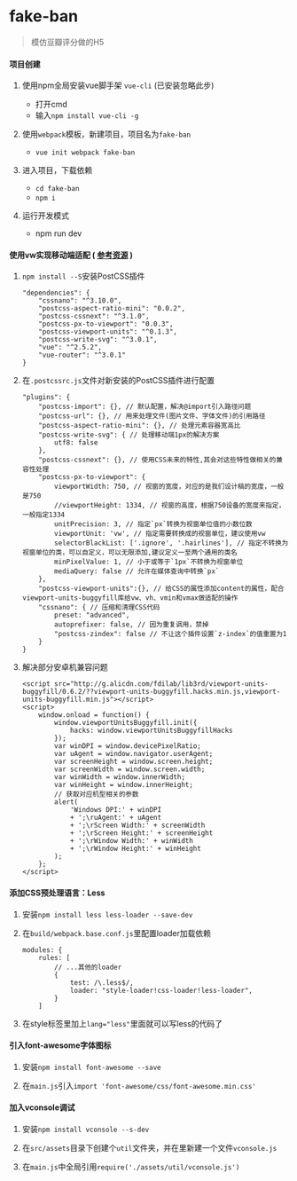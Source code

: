 # fake-ban 

> 模仿豆瓣评分做的H5

#### 项目创建

1. 使用npm全局安装vue脚手架 `vue-cli` (已安装忽略此步)
    * 打开cmd
    * 输入`npm install vue-cli -g`

2. 使用`webpack`模板，新建项目，项目名为`fake-ban`
    * `vue init webpack fake-ban`

3. 进入项目，下载依赖
    * `cd fake-ban`
    * `npm i`

4. 运行开发模式
    * npm run dev

#### 使用vw实现移动端适配 ( [参考资源](https://www.w3cplus.com/mobile/vw-layout-in-vue.html) )
1. `npm install --S`安装PostCSS插件
    ```
    "dependencies": {
        "cssnano": "^3.10.0",
        "postcss-aspect-ratio-mini": "0.0.2",
        "postcss-cssnext": "^3.1.0",
        "postcss-px-to-viewport": "0.0.3",
        "postcss-viewport-units": "^0.1.3",
        "postcss-write-svg": "^3.0.1",
        "vue": "^2.5.2",
        "vue-router": "^3.0.1"
    }
    ```
2. 在`.postcssrc.js`文件对新安装的PostCSS插件进行配置
    ```
    "plugins": {
        "postcss-import": {}, // 默认配置，解决@import引入路径问题
        "postcss-url": {}, // 用来处理文件(图片文件、字体文件)的引用路径
        "postcss-aspect-ratio-mini": {}, // 处理元素容器宽高比
        "postcss-write-svg": { // 处理移动端1px的解决方案
            utf8: false
        },
        "postcss-cssnext": {}, // 使用CSS未来的特性,其会对这些特性做相关的兼容性处理
        "postcss-px-to-viewport": {
            viewportWidth: 750, // 视窗的宽度，对应的是我们设计稿的宽度，一般是750
            //viewportHeight: 1334, // 视窗的高度，根据750设备的宽度来指定，一般指定1334
            unitPrecision: 3, // 指定`px`转换为视窗单位值的小数位数
            viewportUnit: 'vw', // 指定需要转换成的视窗单位，建议使用vw
            selectorBlackList: ['.ignore', '.hairlines'], // 指定不转换为视窗单位的类，可以自定义，可以无限添加,建议定义一至两个通用的类名
            minPixelValue: 1, // 小于或等于`1px`不转换为视窗单位
            mediaQuery: false // 允许在媒体查询中转换`px`
        },
        "postcss-viewport-units":{}, // 给CSS的属性添加content的属性，配合viewport-units-buggyfill库给vw、vh、vmin和vmax做适配的操作
        "cssnano": { // 压缩和清理CSS代码
            preset: "advanced",
            autoprefixer: false, // 因为重复调用，禁掉
            "postcss-zindex": false // 不让这个插件设置`z-index`的值重置为1
        }
    }
    ```
3. 解决部分安卓机兼容问题
    ```
    <script src="http://g.alicdn.com/fdilab/lib3rd/viewport-units-buggyfill/0.6.2/??viewport-units-buggyfill.hacks.min.js,viewport-units-buggyfill.min.js"></script>
    <script>
        window.onload = function() {
            window.viewportUnitsBuggyfill.init({
                hacks: window.viewportUnitsBuggyfillHacks
            });
            var winDPI = window.devicePixelRatio;
            var uAgent = window.navigator.userAgent;
            var screenHeight = window.screen.height;
            var screenWidth = window.screen.width;
            var winWidth = window.innerWidth;
            var winHeight = window.innerHeight;
            // 获取对应机型相关的参数
            alert(
                'Windows DPI:' + winDPI
                + ';\ruAgent:' + uAgent
                + ';\rScreen Width:' + screenWidth
                + ';\rScreen Height:' + screenHeight
                + ';\rWindow Width:' + winWidth
                + ';\rWindow Height:' + winHeight
            );
        };
    </script>
    ```
#### 添加CSS预处理语言：Less
1. 安装`npm install less less-loader --save-dev`

2. 在`build/webpack.base.conf.js`里配置loader加载依赖
    ```
    modules: {
        rules: [
            // ...其他的loader
            {
                test: /\.less$/,
                loader: "style-loader!css-loader!less-loader",
            }
        ]
    ```
3. 在style标签里加上`lang="less"`里面就可以写less的代码了

#### 引入font-awesome字体图标
1. 安装`npm install font-awesome --save`

2. 在`main.js`引入`import 'font-awesome/css/font-awesome.min.css'`

#### 加入vconsole调试
1. 安装`npm install vconsole --s-dev`

2. 在`src/assets`目录下创建个`util`文件夹，并在里新建一个文件`vconsole.js`

3. 在`main.js`中全局引用`require('./assets/util/vconsole.js')`